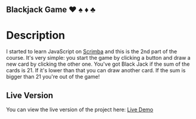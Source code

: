 ## Blackjack Game ♥️ ♠️ ♦️ ♣️ 

# Description
I started to learn JavaScript on [Scrimba](https://scrimba.com/home) and this is the 2nd part of the course. It's very simple: you start the game by clicking a button and draw a new card by clicking the other one. You've got Black Jack if the sum of the cards is 21. If it's lower than that you can draw another card. If the sum is bigger than 21 you're out of the game!

## Live Version
You can view the live version of the project here: [Live Demo](https://robinsrepository.github.io/blackjack-game/)
